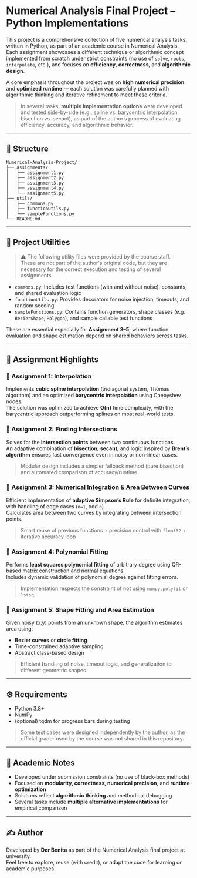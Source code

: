 # Numerical Analysis Final Project – Python Implementations

This project is a comprehensive collection of five numerical analysis tasks, written in Python, as part of an academic course in Numerical Analysis.  
Each assignment showcases a different technique or algorithmic concept implemented from scratch under strict constraints (no use of `solve`, `roots`, `interpolate`, etc.), and focuses on **efficiency**, **correctness**, and **algorithmic design**.

A core emphasis throughout the project was on **high numerical precision** and **optimized runtime** — each solution was carefully planned with algorithmic thinking and iterative refinement to meet these criteria.

> In several tasks, **multiple implementation options** were developed and tested side-by-side (e.g., spline vs. barycentric interpolation, bisection vs. secant), as part of the author’s process of evaluating efficiency, accuracy, and algorithmic behavior.

---

## 📂 Structure

```
Numerical-Analysis-Project/
├── assignments/
│   ├── assignment1.py
│   ├── assignment2.py
│   ├── assignment3.py
│   ├── assignment4.py
│   └── assignment5.py
├── utils/
│   ├── commons.py
│   ├── functionUtils.py
│   └── sampleFunctions.py
└── README.md
```

---

## 🧰 Project Utilities

> ⚠️ The following utility files were provided by the course staff.  
> These are not part of the author's original code, but they are necessary for the correct execution and testing of several assignments.

- `commons.py`: Includes test functions (with and without noise), constants, and shared evaluation logic
- `functionUtils.py`: Provides decorators for noise injection, timeouts, and random seeding
- `sampleFunctions.py`: Contains function generators, shape classes (e.g. `BezierShape`, `Polygon`), and sample callable test functions

These are essential especially for **Assignment 3–5**, where function evaluation and shape estimation depend on shared behaviors across tasks.

---

## 🧠 Assignment Highlights

### 🔹 Assignment 1: Interpolation
Implements **cubic spline interpolation** (tridiagonal system, Thomas algorithm) and an optimized **barycentric interpolation** using Chebyshev nodes.  
The solution was optimized to achieve **O(n)** time complexity, with the barycentric approach outperforming splines on most real-world tests.

### 🔹 Assignment 2: Finding Intersections
Solves for the **intersection points** between two continuous functions.  
An adaptive combination of **bisection**, **secant**, and logic inspired by **Brent’s algorithm** ensures fast convergence even in noisy or non-linear cases.

> Modular design includes a simpler fallback method (pure bisection) and automated comparison of accuracy/runtime.

### 🔹 Assignment 3: Numerical Integration & Area Between Curves
Efficient implementation of **adaptive Simpson’s Rule** for definite integration, with handling of edge cases (`n=1`, odd `n`).  
Calculates area between two curves by integrating between intersection points.

> Smart reuse of previous functions + precision control with `float32` + iterative accuracy loop

### 🔹 Assignment 4: Polynomial Fitting
Performs **least squares polynomial fitting** of arbitrary degree using QR-based matrix construction and normal equations.  
Includes dynamic validation of polynomial degree against fitting errors.

> Implementation respects the constraint of not using `numpy.polyfit` or `lstsq`.

### 🔹 Assignment 5: Shape Fitting and Area Estimation
Given noisy (x,y) points from an unknown shape, the algorithm estimates area using:
- **Bezier curves** or **circle fitting**
- Time-constrained adaptive sampling
- Abstract class-based design

> Efficient handling of noise, timeout logic, and generalization to different geometric shapes

---

## ⚙️ Requirements

- Python 3.8+
- NumPy
- (optional) tqdm for progress bars during testing

> Some test cases were designed independently by the author, as the official grader used by the course was not shared in this repository.

---

## 📌 Academic Notes

- Developed under submission constraints (no use of black-box methods)
- Focused on **modularity, correctness, numerical precision**, and **runtime optimization**
- Solutions reflect **algorithmic thinking** and methodical debugging
- Several tasks include **multiple alternative implementations** for empirical comparison
---

## ✍️ Author

Developed by **Dor Benita** as part of the Numerical Analysis final project at university.  
Feel free to explore, reuse (with credit), or adapt the code for learning or academic purposes.
